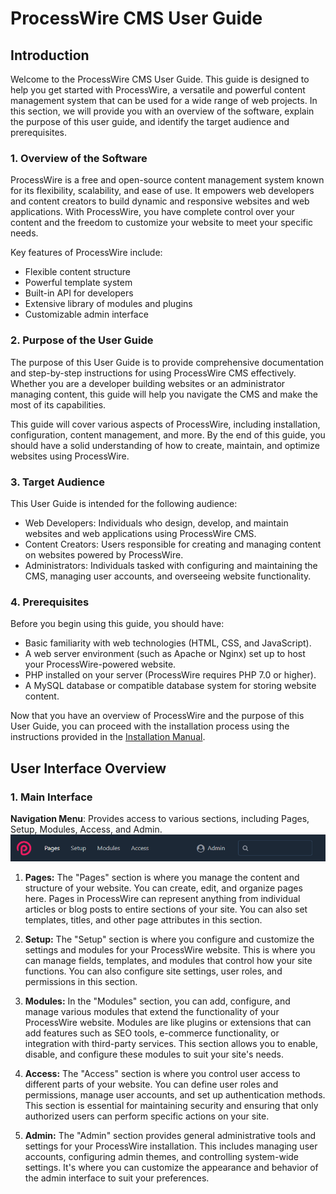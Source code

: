 # ProcessWire CMS User Guide

## Introduction

Welcome to the ProcessWire CMS User Guide. This guide is designed to help you get started with ProcessWire, a versatile and powerful content management system that can be used for a wide range of web projects. In this section, we will provide you with an overview of the software, explain the purpose of this user guide, and identify the target audience and prerequisites.

### 1. Overview of the Software

ProcessWire is a free and open-source content management system known for its flexibility, scalability, and ease of use. It empowers web developers and content creators to build dynamic and responsive websites and web applications. With ProcessWire, you have complete control over your content and the freedom to customize your website to meet your specific needs.

Key features of ProcessWire include:

- Flexible content structure
- Powerful template system
- Built-in API for developers
- Extensive library of modules and plugins
- Customizable admin interface

### 2. Purpose of the User Guide

The purpose of this User Guide is to provide comprehensive documentation and step-by-step instructions for using ProcessWire CMS effectively. Whether you are a developer building websites or an administrator managing content, this guide will help you navigate the CMS and make the most of its capabilities.

This guide will cover various aspects of ProcessWire, including installation, configuration, content management, and more. By the end of this guide, you should have a solid understanding of how to create, maintain, and optimize websites using ProcessWire.

### 3. Target Audience

This User Guide is intended for the following audience:

- Web Developers: Individuals who design, develop, and maintain websites and web applications using ProcessWire CMS.
- Content Creators: Users responsible for creating and managing content on websites powered by ProcessWire.
- Administrators: Individuals tasked with configuring and maintaining the CMS, managing user accounts, and overseeing website functionality.

### 4. Prerequisites

Before you begin using this guide, you should have:

- Basic familiarity with web technologies (HTML, CSS, and JavaScript).
- A web server environment (such as Apache or Nginx) set up to host your ProcessWire-powered website.
- PHP installed on your server (ProcessWire requires PHP 7.0 or higher).
- A MySQL database or compatible database system for storing website content.

Now that you have an overview of ProcessWire and the purpose of this User Guide, you can proceed with the installation process using the instructions provided in the [Installation Manual](https://github.com/Humaka01/software-development-and-documentation/blob/main/Process%20Wire%20CMS/Process%20Wire%20CMS%20Installation%20Manual.docx).

## User Interface Overview

### 1. Main Interface

**Navigation Menu**: Provides access to various sections, including Pages, Setup, Modules, Access, and Admin.
   ![screenshot_displaying_the_navigation_menu](https://github.com/Humaka01/software-development-and-documentation/blob/main/Process%20Wire%20CMS/screenshots/screenshot_displaying_the_navigation_menu.png)

1. **Pages:**
The "Pages" section is where you manage the content and structure of your website. You can create, edit, and organize pages here. Pages in ProcessWire can represent anything from individual articles or blog posts to entire sections of your site. You can also set templates, titles, and other page attributes in this section.

2. **Setup:**
The "Setup" section is where you configure and customize the settings and modules for your ProcessWire website. This is where you can manage fields, templates, and modules that control how your site functions. You can also configure site settings, user roles, and permissions in this section.

3. **Modules:**
In the "Modules" section, you can add, configure, and manage various modules that extend the functionality of your ProcessWire website. Modules are like plugins or extensions that can add features such as SEO tools, e-commerce functionality, or integration with third-party services. This section allows you to enable, disable, and configure these modules to suit your site's needs.

4. **Access:**
The "Access" section is where you control user access to different parts of your website. You can define user roles and permissions, manage user accounts, and set up authentication methods. This section is essential for maintaining security and ensuring that only authorized users can perform specific actions on your site.

5. **Admin:**
The "Admin" section provides general administrative tools and settings for your ProcessWire installation. This includes managing user accounts, configuring admin themes, and controlling system-wide settings. It's where you can customize the appearance and behavior of the admin interface to suit your preferences.
